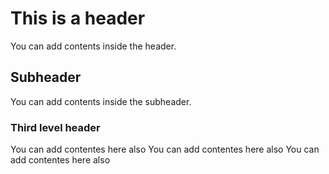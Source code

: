 # This is a header
You can add contents inside the header.

## Subheader
You can add contents inside the subheader.

### Third level header
You can add contentes here also
You can add contentes here also
You can add contentes here also
